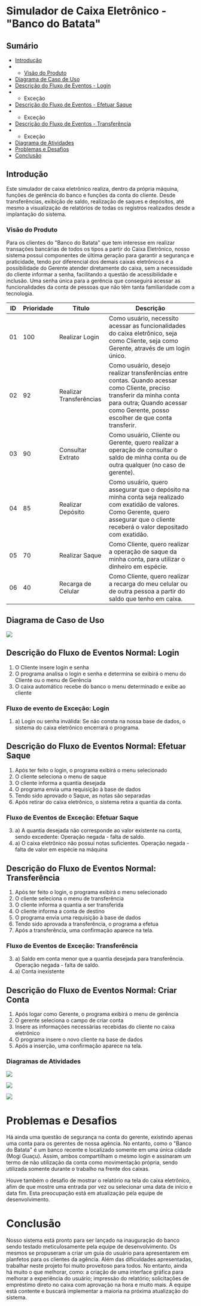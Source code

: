 # Simulador de Caixa Eletrônico - "Banco do Batata"

## Sumário
- [Introdução](#Introdução)
- - [Visão do Produto](#Visão-do-produto)
- [Diagrama de Caso de Uso](#Diagrama-do-caso-de-uso)
- [Descrição do Fluxo de Eventos - Login](#Descrição-do-fluxo-de-eventos-normal-login)
- - Exceção
- [Descrição do Fluxo de Eventos - Efetuar Saque](#Descrição-do-fluxo-de-eventos-normal-efetuar-saque)
- - Exceção
- [Descrição do Fluxo de Eventos - Transferência](#Descrição-do-fluxo-de-eventos-normal-transferência)
- - Exceção
- [Diagrama de Atividades](#Diagramas-de-atividades)
- [Problemas e Desafios](#Problemas-e-desafios)
- [Conclusão](#Conclusao)



## Introdução
Este simulador de caixa eletrônico realiza, dentro da própria máquina, funções de gerência do banco e funções da conta do cliente. Desde transferências, exibição de saldo, realização de saques e depósitos, até mesmo a visualização de relatórios de todas os registros realizados desde a implantação do sistema. 

### Visão do Produto

Para os clientes do "Banco do Batata" que tem interesse em realizar transações bancárias de todos os tipos a partir do Caixa Eletrônico, nosso sistema possui componentes de última geração para garantir a segurança e praticidade, tendo por diferencial dos demais caixas eletrônicos é a possibilidade do Gerente atender diretamente do caixa, sem a necessidade do cliente informar a senha, facilitando a questão de acessibilidade e inclusão. Uma senha única para a gerência que conseguirá acessar as funcionalidades da conta de pessoas que não têm tanta familiaridade com a tecnologia. 


| ID  | Prioridade | Título                  | Descrição                                                                                                                                                                                                  |
| :-: | ---------- | ----------------------- | ---------------------------------------------------------------------------------------------------------------------------------------------------------------------------------------------------------- |
| 01  | 100        | Realizar Login          | Como usuário, necessito acessar as funcionalidades do caixa eletrônico, seja como Cliente, seja como Gerente, através de um login único.                                                                   |
| 02  | 92         | Realizar Transferências | Como usuário, desejo realizar transferências entre contas. Quando acessar como Cliente, preciso transferir da minha conta para outra; Quando acessar como Gerente, posso escolher de que conta transferir. |
| 03  | 90         | Consultar Extrato       | Como usuário, Cliente ou Gerente, quero realizar a operação de consultar o saldo de minha conta ou de outra qualquer (no caso de gerente).                                                                 |
| 04  | 85         | Realizar Depósito       | Como usuário, quero assegurar que o depósito na minha conta seja realizado com exatidão de valores. Como Gerente, quero assegurar que o cliente receberá o valor depositado com exatidão.                  |
| 05  | 70         | Realizar Saque          | Como Cliente, quero realizar a operação de saque da minha conta, para utilizar o dinheiro em espécie.                                                                                                      |
| 06  | 40         | Recarga de Celular      | Como Cliente, quero realizar a recarga do meu celular ou de outra pessoa a partir do saldo que tenho em caixa.                                                                                             |


## Diagrama de Caso de Uso 
![](https://i.imgur.com/ROWOztD.png)

## Descrição do Fluxo de Eventos Normal: Login
1. O Cliente insere login e senha
2. O programa analisa o login e senha e determina se exibirá o menu do Cliente ou o menu de Gerência
3. O caixa automático recebe do banco o menu determinado e exibe ao cliente
### Fluxo de evento de Exceção: Login
1. a) Login ou senha inválida: Se não consta na nossa base de dados, o sistema do caixa eletrônico encerrará o programa. 
   
## Descrição do Fluxo de Eventos Normal: Efetuar Saque
1. Após ter feito o login, o programa exibirá o menu selecionado
2. O cliente seleciona o menu de saque
3. O cliente informa a quantia desejada
4. O programa envia uma requisição à base de dados
5. Tendo sido aprovado o Saque, as notas são separadas
6. Após retirar do caixa eletrônico, o sistema retira a quantia da conta.

### Fluxo de Eventos de Exceção: Efetuar Saque
3. a) A quantia desejada não corresponde ao valor existente na conta, sendo excedente: Operação negada - falta de saldo. 
4. a) O caixa eletrônico não possui notas suficientes. Operação negada - falta de valor em espécie na máquina

## Descrição do Fluxo de Eventos Normal: Transferência
1. Após ter feito o login, o programa exibirá o menu selecionado
2. O cliente seleciona o menu de transferência
3. O cliente informa a quantia a ser transferida
4. O cliente informa a conta de destino
5. O programa envia uma requisição à base de dados
6. Tendo sido aprovada a transferência, o programa a efetua
7. Após a transferência, uma confirmação aparece na tela. 

### Fluxo de Eventos de Exceção: Transferência
3. a) Saldo em conta menor que a quantia desejada para transferência. Operação negada - falta de saldo. 
4. a) Conta inexistente

## Descrição do Fluxo de Eventos Normal: Criar Conta
1. Após logar como Gerente, o programa exibirá o menu de gerência
2. O gerente seleciona o campo de criar conta
3. Insere as informações necessárias recebidas do cliente no caixa eletrônico
4. O programa insere o novo cliente na base de dados
5. Após a inserção, uma confirmação aparece na tela. 

### Diagramas de Atividades
![](https://i.imgur.com/xj3dUFC.png)

![](https://i.imgur.com/sbtgefe.png)

![](https://i.imgur.com/rD4nPip.png)

# Problemas e Desafios
Há ainda uma questão de segurança na conta do gerente, existindo apenas uma conta para os gerentes de nossa agência. No entanto, como o "Banco do Batata" é um banco recente e localizado somente em uma única cidade (Mogi Guaçu). Assim, ambos compartilham o mesmo login e assinaram um termo de não utilização da conta como movimentação própria, sendo utilizada somente durante o trabalho na frente dos caixas. 

Houve também o desafio de mostrar o relatório na tela do caixa eletrônico, afim de que mostre uma entrada por vez ou selecionar uma data de início e data fim. Esta preocupação está em atualização pela equipe de desenvolvimento. 

# Conclusão 
Nosso sistema está pronto para ser lançado na inauguração do banco sendo testado meticulosamente pela equipe de desenvolvimento. Os mesmos se propuseram a criar um guia do usuário para apresentarem em planfetos para os clientes da agência. Além das dificuldades apresentadas, trabalhar neste projeto foi muito proveitoso para todos. No entanto, ainda há muito o que melhorar, como: a criação de uma interface gráfica para melhorar a experiência do usuário; impressão do relatório; solicitações de empréstimo direto no caixa com aprovação na hora e muito mais. A equipe está contente e buscará implementar a maioria na próxima atualização do sistema.
